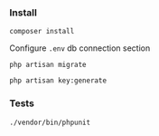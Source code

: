 ### Install
``composer install``

Configure ``.env`` db connection section

``php artisan migrate``

``php artisan key:generate``


### Tests
``./vendor/bin/phpunit``
